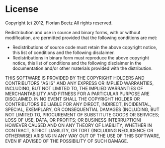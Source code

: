 # License #

Copyright (c) 2012, Florian Beetz
All rights reserved.

Redistribution and use in source and binary forms, with or without modification, 
are permitted provided that the following conditions are met:

*   Redistributions of source code must retain the above copyright notice, this 
    list of conditions and the following disclaimer.
*   Redistributions in binary form must reproduce the above copyright notice, 
    this list of conditions and the following disclaimer in the documentation 
    and/or other materials provided with the distribution.

THIS SOFTWARE IS PROVIDED BY THE COPYRIGHT HOLDERS AND CONTRIBUTORS "AS IS" AND 
ANY EXPRESS OR IMPLIED WARRANTIES, INCLUDING, BUT NOT LIMITED TO, THE IMPLIED 
WARRANTIES OF MERCHANTABILITY AND FITNESS FOR A PARTICULAR PURPOSE ARE 
DISCLAIMED. IN NO EVENT SHALL THE COPYRIGHT HOLDER OR CONTRIBUTORS BE LIABLE FOR 
ANY DIRECT, INDIRECT, INCIDENTAL, SPECIAL, EXEMPLARY, OR CONSEQUENTIAL DAMAGES 
(INCLUDING, BUT NOT LIMITED TO, PROCUREMENT OF SUBSTITUTE GOODS OR SERVICES; 
LOSS OF USE, DATA, OR PROFITS; OR BUSINESS INTERRUPTION) HOWEVER CAUSED AND ON 
ANY THEORY OF LIABILITY, WHETHER IN CONTRACT, STRICT LIABILITY, OR TORT 
(INCLUDING NEGLIGENCE OR OTHERWISE) ARISING IN ANY WAY OUT OF THE USE OF THIS 
SOFTWARE, EVEN IF ADVISED OF THE POSSIBILITY OF SUCH DAMAGE.